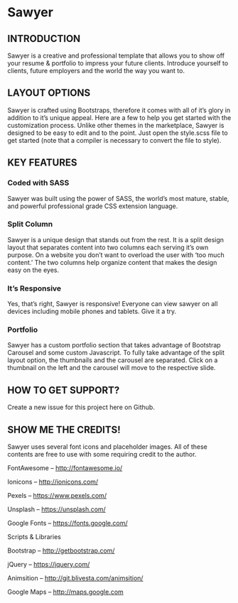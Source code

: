 # Sawyer

## INTRODUCTION

Sawyer is a creative and professional template that allows you to show off your resume & portfolio to impress your future clients. Introduce yourself to clients, future employers and the world the way you want to.

## LAYOUT OPTIONS

Sawyer is crafted using Bootstraps, therefore it comes with all of it’s glory in addition to it’s unique appeal. Here are a few to help you get started with the customization process. Unlike other themes in the marketplace, Sawyer is designed to be easy to edit and to the point. Just open the style.scss file to get started (note that a compiler is necessary to convert the file to style).

## KEY FEATURES

### Coded with SASS

Sawyer was built using the power of SASS, the world’s most mature, stable, and powerful professional grade CSS extension language.

### Split Column

Sawyer is a unique design that stands out from the rest. It is a split design layout that separates content into two columns each serving it’s own purpose. On a website you don’t want to overload the user with ‘too much content.’ The two columns help organize content that makes the design easy on the eyes.

### It’s Responsive

Yes, that’s right, Sawyer is responsive! Everyone can view sawyer on all devices including mobile phones and tablets. Give it a try.

### Portfolio

Sawyer has a custom portfolio section that takes advantage of Bootstrap Carousel and some custom Javascript. To fully take advantage of the split layout option, the thumbnails and the carousel are separated. Click on a thumbnail on the left and the carousel will move to the respective slide.

## HOW TO GET SUPPORT?

Create a new issue for this project here on Github.

## SHOW ME THE CREDITS!

Sawyer uses several font icons and placeholder images. All of these contents are free to use with some requiring credit to the author.

FontAwesome – http://fontawesome.io/

Ionicons – http://ionicons.com/

Pexels – https://www.pexels.com/

Unsplash – https://unsplash.com/

Google Fonts – https://fonts.google.com/

Scripts & Libraries

Bootstrap – http://getbootstrap.com/

jQuery – https://jquery.com/

Animsition – http://git.blivesta.com/animsition/

Google Maps – http://maps.google.com

